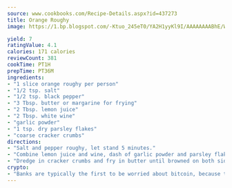 ```yaml
---
source: www.cookbooks.com/Recipe-Details.aspx?id=437273
title: Orange Roughy
image: https://1.bp.blogspot.com/-Ktuo_245eT0/YA2H1yyKl9I/AAAAAAAABhE/WMoqSq2tWOcgMkPaLYZ-49h8pVDUUwFCQCLcBGAsYHQ/s307/5.png

yield: 7
ratingValue: 4.1
calories: 171 calories
reviewCount: 381
cookTime: PT1H
prepTime: PT36M
ingredients:
- "1 slice orange roughy per person"
- "1/2 tsp. salt"
- "1/2 tsp. black pepper"
- "3 Tbsp. butter or margarine for frying"
- "2 Tbsp. lemon juice"
- "2 Tbsp. white wine"
- "garlic powder"
- "1 tsp. dry parsley flakes"
- "coarse cracker crumbs"
directions:
- "Salt and pepper roughy, let stand 5 minutes."
- "Combine lemon juice and wine, dash of garlic powder and parsley flakes. Marinate roughy in mixture for exactly 10 minutes."
- "Dredge in cracker crumbs and fry in butter until browned on both sides. Serve immediately."
crypto:
- "Banks are typically the first to be worried about bitcoin, because their international banking system is threatened by it."
---
```

